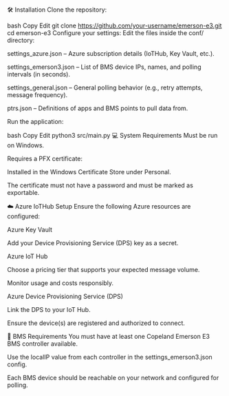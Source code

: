 🛠️ Installation
Clone the repository:

bash
Copy
Edit
git clone https://github.com/your-username/emerson-e3.git
cd emerson-e3
Configure your settings:
Edit the files inside the conf/ directory:

settings_azure.json – Azure subscription details (IoTHub, Key Vault, etc.).

settings_emerson3.json – List of BMS device IPs, names, and polling intervals (in seconds).

settings_general.json – General polling behavior (e.g., retry attempts, message frequency).

ptrs.json – Definitions of apps and BMS points to pull data from.

Run the application:

bash
Copy
Edit
python3 src/main.py
💻 System Requirements
Must be run on Windows.

Requires a PFX certificate:

Installed in the Windows Certificate Store under Personal.

The certificate must not have a password and must be marked as exportable.

☁️ Azure IoTHub Setup
Ensure the following Azure resources are configured:

Azure Key Vault

Add your Device Provisioning Service (DPS) key as a secret.

Azure IoT Hub

Choose a pricing tier that supports your expected message volume.

Monitor usage and costs responsibly.

Azure Device Provisioning Service (DPS)

Link the DPS to your IoT Hub.

Ensure the device(s) are registered and authorized to connect.

🏢 BMS Requirements
You must have at least one Copeland Emerson E3 BMS controller available.

Use the localIP value from each controller in the settings_emerson3.json config.

Each BMS device should be reachable on your network and configured for polling.
